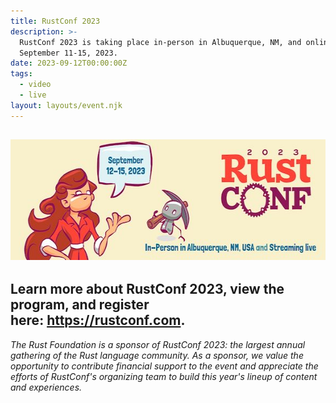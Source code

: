 ```yaml
---
title: RustConf 2023
description: >-
  RustConf 2023 is taking place in-person in Albuquerque, NM, and online from
  September 11-15, 2023.
date: 2023-09-12T00:00:00Z
tags:
  - video
  - live
layout: layouts/event.njk
---
```

## <img src="/img/news/2023-03-06-rustconf-cfp/rustconf.jpeg" width="580" height="193" />

## Learn more about RustConf 2023, view the program, and register here:&nbsp;<a target="_blank" href="https://rustconf.com">https://rustconf.com</a>.&nbsp;



*The Rust Foundation is a sponsor of RustConf 2023: the largest annual gathering of the Rust language community. As a sponsor, we value the opportunity to contribute financial support to the event and appreciate the efforts of RustConf's organizing team to build this year's lineup of content and experiences.&nbsp;*